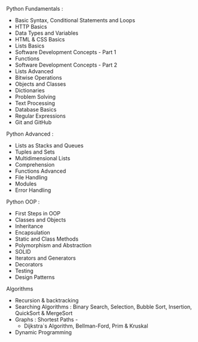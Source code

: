 Python Fundamentals :
- Basic Syntax, Conditional Statements and Loops
- HTTP Basics
- Data Types and Variables
- HTML & CSS Basics
- Lists Basics
- Software Development Concepts - Part 1
- Functions
- Software Development Concepts - Part 2
- Lists Advanced
- Bitwise Operations
- Objects and Classes
- Dictionaries
- Problem Solving
- Text Processing
- Database Basics
- Regular Expressions
- Git and GitHub

Python Advanced :
- Lists as Stacks and Queues
- Tuples and Sets
- Multidimensional Lists
- Comprehension
- Functions Advanced
- File Handling
- Modules
- Error Handling

Python OOP : 
- First Steps in OOP
- Classes and Objects
- Inheritance
- Encapsulation
- Static and Class Methods
- Polymorphism and Abstraction
- SOLID
- Iterators and Generators
- Decorators
- Testing
- Design Patterns

Algorithms
- Recursion & backtracking
- Searching Algorithms : Binary Search, Selection, Bubble Sort, Insertion, QuickSort & MergeSort
- Graphs : Shortest Paths - 
  - Dijkstra`s Algorithm, Bellman-Ford, Prim & Kruskal
- Dynamic Programming
